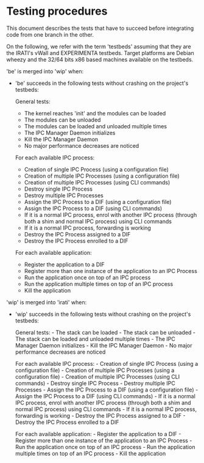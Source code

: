 Testing procedures
==================

This document describes the tests that have to succeed before integrating code
from one branch in the other.

On the following, we refer with the term 'testbeds' assuming that they are the
IRATI's vWall and EXPERIMENTA testbeds. Target platforms are Debian wheezy and
the 32/64 bits x86 based machines available on the testbeds.

'be' is merged into 'wip' when:
  * 'be' succeeds in the following tests without crashing on the project's
     testbeds:

     General tests: 
       - The kernel reaches 'init' and the modules can be loaded
       - The modules can be unloaded
       - The modules can be loaded and unloaded multiple times
       - The IPC Manager Daemon initializes
       - Kill the IPC Manager Daemon
       - No major performance decreases are noticed

     For each available IPC process:
       - Creation of single IPC Process (using a configuration file)
       - Creation of multiple IPC Processes (using a configuration file)
       - Creation of multiple IPC Processes (using CLI commands)
       - Destroy single IPC Process
       - Destroy multiple IPC Processes
       - Assign the IPC Process to a DIF (using a configuration file)
       - Assign the IPC Process to a DIF (using CLI commands)
       - If it is a normal IPC process, enrol with another IPC process 
         (through both a shim and normal IPC process) using CLI commands
       - If it is a normal IPC process, forwarding is working
       - Destroy the IPC Process assigned to a DIF
       - Destroy the IPC Process enrolled to a DIF

      For each available application:
       - Register the application to a DIF
       - Register more than one instance of the application to an
         IPC Process
       - Run the application once on top of an IPC process
       - Run the application multiple times on top of an IPC process
       - Kill the application

'wip' is merged into 'irati' when: 
  * 'wip' succeeds in the following tests without crashing on the project's
    testbeds:

     General tests: 
        - The stack can be loaded
        - The stack can be unloaded
        - The stack can be loaded and unloaded multiple times
        - The IPC Manager Daemon initializes
        - Kill the IPC Manager Daemon
        - No major performance decreases are noticed

     For each available IPC process:
        - Creation of single IPC Process (using a configuration file)
        - Creation of multiple IPC Processes (using a configuration file)
        - Creation of multiple IPC Processes (using CLI commands)
        - Destroy single IPC Process
        - Destroy multiple IPC Processes
        - Assign the IPC Process to a DIF (using a configuration file)
        - Assign the IPC Process to a DIF (using CLI commands)
        - If it is a normal IPC process, enrol with another IPC process 
          (through both a shim and normal IPC process) using CLI commands
        - If it is a normal IPC process, forwarding is working
        - Destroy the IPC Process assigned to a DIF
        - Destroy the IPC Process enrolled to a DIF

      For each available application:
        - Register the application to a DIF
        - Register more than one instance of the application to an
          IPC Process
        - Run the application once on top of an IPC process
        - Run the application multiple times on top of an IPC process
        - Kill the application
